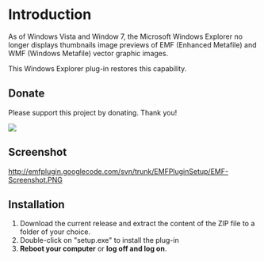 # Introduction #

As of Windows Vista and Window 7, the Microsoft Windows Explorer no longer displays thumbnails image previews of EMF (Enhanced Metafile) and WMF (Windows Metafile) vector graphic images.

This Windows Explorer plug-in restores this capability.

## Donate ##

Please support this project by donating. Thank you!

[![](https://www.paypal.com/en_US/CH/i/btn/btn_donateCC_LG.gif)](https://www.paypal.com/cgi-bin/webscr?cmd=_s-xclick&hosted_button_id=MDWBP3CB4BP46)

## Screenshot ##

http://emfplugin.googlecode.com/svn/trunk/EMFPluginSetup/EMF-Screenshot.PNG

## Installation ##
  1. Download the current release and extract the content of the ZIP file to a folder of your choice.
  1. Double-click on "setup.exe" to install the plug-in
  1. **Reboot your computer** or **log off and log on**.